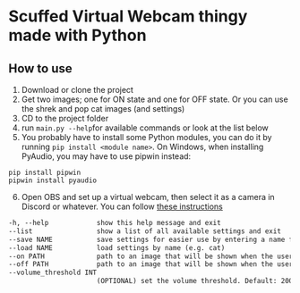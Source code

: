 # Scuffed Virtual Webcam thingy made with Python

## How to use

1. Download or clone the project
2. Get two images; one for ON state and one for OFF state. Or you can use the shrek and pop cat images (and settings)
3. CD to the project folder
4. run ```main.py --help```for available commands or look at the list below
5. You probably have to install some Python modules, you can do it by running ```pip install <module name>```. On Windows, when installing PyAudio, you may have to use pipwin instead:
```
pip install pipwin
pipwin install pyaudio
```
6. Open OBS and set up a virtual webcam, then select it as a camera in Discord or whatever. You can follow [these instructions](https://obsproject.com/forum/resources/obs-virtualcam.539/)
```html
-h, --help            show this help message and exit
--list                show a list of all available settings and exit
--save NAME           save settings for easier use by entering a name for a setting (e.g. cat)
--load NAME           load settings by name (e.g. cat)
--on PATH             path to an image that will be shown when the user is talking
--off PATH            path to an image that will be shown when the user is not talking
--volume_threshold INT
                      (OPTIONAL) set the volume threshold. Default: 2000
```
